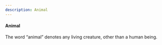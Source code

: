 ```yaml
---
description: Animal
---
```


#### Animal
<div style="text-align: justify">

The word “animal” denotes any living creature, other than a human being.

</div>
